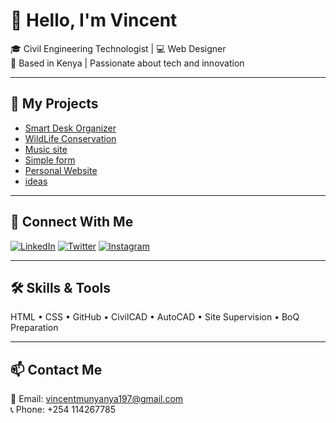 # 👋 Hello, I'm Vincent

🎓 Civil Engineering Technologist | 💻 Web Designer  
📍 Based in Kenya | Passionate about tech and innovation

---

## 🚀 My Projects
- [Smart Desk Organizer](https://vinycodepro.github.io/smartdesk-organiser/)  
- [WildLife Conservation]()
- [Music site]()
- [Simple form]()
- [Personal Website]()
- [ideas]()

---

## 🔗 Connect With Me

[![LinkedIn](https://img.shields.io/badge/LinkedIn-blue?style=for-the-badge&logo=linkedin)](https://linkedin.com/in/VincentMunyanya)
[![Twitter](https://img.shields.io/badge/Twitter-1DA1F2?style=for-the-badge&logo=twitter)](https://twitter.com/vincyweb)
[![Instagram](https://img.shields.io/badge/Instagram-E4405F?style=for-the-badge&logo=instagram)](https://instagram.com/Scattervin_spark)

---

## 🛠️ Skills & Tools
HTML • CSS • GitHub • CivilCAD • AutoCAD • Site Supervision • BoQ Preparation

---

## 📫 Contact Me
📧 Email: vincentmunyanya197@gmail.com  
📞 Phone: +254 114267785
